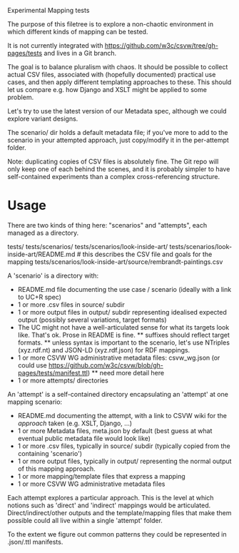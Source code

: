 
Experimental Mapping tests

The purpose of this filetree is to explore a non-chaotic environment in which different kinds of mapping can be
tested.

It is not currently integrated with https://github.com/w3c/csvw/tree/gh-pages/tests and lives in a Git branch.

The goal is to balance pluralism with chaos. It should be possible to collect actual CSV files, associated with
(hopefully documented) practical use cases, and then apply different templating approaches to these. This should
let us compare e.g. how Django and XSLT might be applied to some problem.

Let's try to use the latest version of our Metadata spec, although we could explore variant designs.

The scenario/ dir holds a default metadata file; if you've more to add to the scenario in your attempted
approach, just copy/modify it in the per-attempt folder.

Note: duplicating copies of CSV files is absolutely fine. The Git repo will only keep one of each behind the scenes, and it
is probably simpler to have self-contained experiments than a complex cross-referencing structure.


Usage
=====

There are two kinds of thing here: "scenarios" and "attempts", each managed as a directory.

tests/
tests/scenarios/
tests/scenarios/look-inside-art/
tests/scenarios/look-inside-art/README.md # this describes the CSV file and goals for the mapping
tests/scenarios/look-inside-art/source/rembrandt-paintings.csv


A 'scenario' is a directory with:

* README.md file documenting the use case / scenario (ideally with a link to UC+R spec)
* 1 or more .csv files in source/ subdir
* 1 or more output files in output/ subdir representing idealised expected output (possibly several variations, target formats)
* The UC might not have a well-articulated sense for what its targets look like. That's ok. Prose in README is fine.
** suffixes should reflect target formats.
** unless syntax is important to the scenario, let's use NTriples (xyz.rdf.nt) and JSON-LD (xyz.rdf.json) for RDF mappings.
* 1 or more CSVW WG administrative metadata files: csvw_wg.json (or could use https://github.com/w3c/csvw/blob/gh-pages/tests/manifest.ttl)
** need more detail here
* 1 or more attempts/ directories

An 'attempt' is a self-contained directory encapsulating an 'attempt' at one mapping scenario:

* README.md documenting the attempt, with a link to CSVW wiki for the _approach_ taken (e.g. XSLT, Django, ...)
* 1 or more Metadata files, meta.json by default (best guess at what eventual public metadata file would look like)
* 1 or more .csv files, typically in source/ subdir (typically copied from the containing 'scenario')
* 1 or more output files, typically in output/ representing the normal output of this mapping approach.
* 1 or more mapping/template files that express a mapping
* 1 or more CSVW WG administrative metadata files

Each attempt explores a particular approach. This is the level at which notions such as 'direct' and 'indirect' mappings
would be articulated. Direct/indirect/other outputs and the template/mapping files that make them possible could all
live within a single 'attempt' folder.

To the extent we figure out common patterns they could be represented in .json/.ttl manifests.
